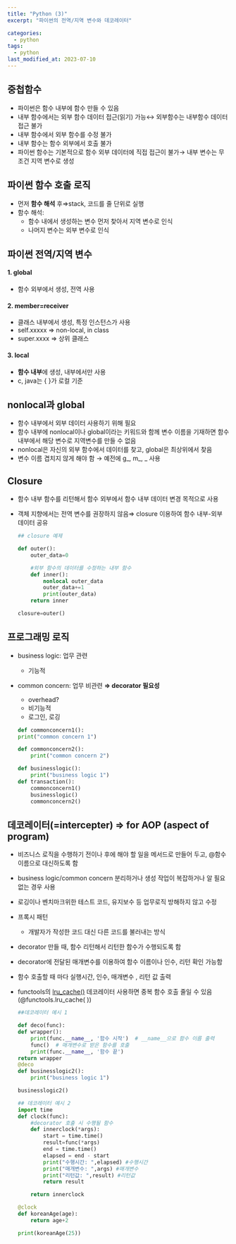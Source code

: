 ```yaml
---
title: "Python (3)"
excerpt: "파이썬의 전역/지역 변수와 데코레이터"

categories:
  - python
tags:
  - python
last_modified_at: 2023-07-10
---
```


## **중첩함수** ##

- 파이썬은 함수 내부에 함수 만들 수 있음
- 내부 함수에서는 외부 함수 데이터 접근(읽기) 가능↔ 외부함수는 내부함수 데이터 접근 불가
- 내부 함수에서 외부 함수를 수정 불가
- 내부 함수는 함수 외부에서 호출 불가
- 파이썬 함수는 기본적으로 함수 외부 데이터에 직접 접근이 불가→ 내부 변수는 무조건 지역 변수로 생성

## **파이썬 함수 호출 로직** ##

- 먼저 **함수 해석** 후⇒stack, 코드를 줄 단위로 실행
- 함수 해석:
    - 함수 내에서 생성하는 변수 먼저 찾아서 지역 변수로 인식
    - 나머지 변수는 외부 변수로 인식


## **파이썬 전역/지역 변수** ##

#### 1. global ####
- 함수 외부에서 생성, 전역 사용
    
#### 2. member=receiver ####
- 클래스 내부에서 생성, 특정 인스턴스가 사용
- self.xxxxx ⇒ non-local, in class
- super.xxxx ⇒ 상위 클래스
    
#### 3. local ####
- **함수 내부**에 생성, 내부에서만 사용
- c, java는 { }가 로컬 기준

## nonlocal과 global ##

- 함수 내부에서 외부 데이터 사용하기 위해 필요
- 함수 내부에 nonlocal이나 global이라는 키워드와 함께 변수 이름을 기재하면 함수 내부에서 해당 변수로 지역변수를 만들 수 없음
- nonlocal은 자신의 외부 함수에서 데이터를 찾고, global은 최상위에서 찾음
- 변수 이름 겹치지 않게 해야 함 → 예전에 g_, m_, _ 사용


## **Closure** ##

- 함수 내부 함수를 리턴해서 함수 외부에서 함수 내부 데이터 변경 목적으로 사용
- 객체 지향에서는 전역 변수를 권장하지 않음⇒ closure 이용하여 함수 내부-외부 데이터 공유

    ```python
    ## closure 예제

    def outer():
        outer_data=0

        #외부 함수의 데이터를 수정하는 내부 함수
        def inner():
            nonlocal outer_data
            outer_data+=1
            print(outer_data)
        return inner

    closure=outer()
    ```

## **프로그래밍 로직** ##

- business logic: 업무 관련
    - 기능적
- common concern: 업무 비관련  **⇒ decorator 필요성**
    - overhead?
    - 비기능적
    - 로그인, 로깅

    ```python
    def commonconcern1():
    print("common concern 1")

    def commonconcern2():
        print("common concern 2")

    def businesslogic():
        print("business logic 1")
    def transaction():
        commonconcern1()
        businesslogic()
        commonconcern2()
    ```

## **데코레이터(=intercepter) ⇒ for AOP (aspect of program)** ##

- 비즈니스 로직을 수행하기 전이나 후에 해야 할 일을 메서드로 만들어 두고, @함수이름으로 대신하도록 함
- business logic/common concern 분리하거나 생성 작업이 복잡하거나 알 필요 없는 경우 사용
- 로깅이나 벤치마크위한 테스트 코드, 유지보수 등  업무로직 방해하지 않고 수정
- 프록시 패턴
    - 개발자가 작성한 코드 대신 다른 코드를 불러내는 방식
- decorator 만들 때, 함수 리턴해서 리턴한 함수가 수행되도록 함
- decorator에 전달된 매개변수를 이용하여 함수 이름이나 인수, 리턴 확인 가능함
- 함수 호출할 때 마다 실행시간, 인수, 매개변수 , 리턴 값 출력
- functools의 [lru_cache()](https://velog.io/@ddyy094/LRULeast-Recently-Used-%EC%95%8C%EA%B3%A0%EB%A6%AC%EC%A6%98-%EC%9D%B4%EB%9E%80) 데코레이터 사용하면 중복 함수 호출 줄일 수 있음 (@functools.lru_cache( ))

    ```python
    ##데코레이터 예시 1

    def deco(func):
    def wrapper():
        print(func.__name__, '함수 시작')  # __name__으로 함수 이름 출력
        func()  # 매개변수로 받은 함수를 호출
        print(func.__name__, '함수 끝')
    return wrapper
    @deco
    def businesslogic2():
        print("business logic 1")

    businesslogic2()

    ```

    ```python
    ## 데코레이터 예시 2
    import time
    def clock(func):
        #decorator 호출 시 수행될 함수
        def innerclock(*args):
            start = time.time()
            result=func(*args)
            end = time.time()
            elapsed = end - start
            print("수행시간: ",elapsed) #수행시간
            print("매개변수: ",args) #매개변수
            print("리턴값: ",result) #리턴값
            return result

        return innerclock

    @clock
    def koreanAge(age):
        return age+2

    print(koreanAge(25))
    ```